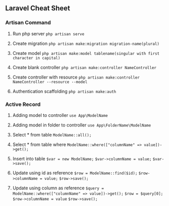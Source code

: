 ## Laravel Cheat Sheet ##
### Artisan Command ###
 1. Run php server 
 `php artisan serve`
 
 2. Create migration
`php artisan make:migration migration-name(plural)` 
 
 3. Create model
`php artisan make:model tablename(singular with first character in capital)`
 
 4. Create blank controller 
`php artisan make:controller NameController`
 
 5. Create controller with resource 
`php artisan make:controller NameController --resource --model`

 6. Authentication scaffolding 
`php artisan make:auth`

### Active Record ###

 1. Adding model to controller 
 `use App\ModelName`
 
 2. Adding model in folder to controller
 `use App\FolderName\ModelName`
 
 3. Select * from table 
 `ModelName::all();`
 
 4. Select * from table where 
 `ModelName::where(["columnName" => value])->get();`
 
 5. Insert into table 
 `$var = new ModelName;` 
 `$var->columnName = value;` 
 `$var->save();` 
 
 6. Update using id as reference 
 `$row = ModelName::find($id);` 
 `$row->columnName = value;` 
 `$row->save();`
 
 7. Update using column as reference 
 `$query = ModelName::where(["columnName" => value])->get();` 
`$row = $query[0];` 
`$row->columnName = value` 
`$row->save();`